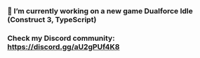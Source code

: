 ### 🔭 I’m currently working on a new game Dualforce Idle (Construct 3, TypeScript)
### Check my Discord community: https://discord.gg/aU2gPUf4K8

<!--
**nerdError/nerdError** is a ✨ _special_ ✨ repository because its `README.md` (this file) appears on your GitHub profile.

Here are some ideas to get you started:

- 🔭 I’m currently working on ...
- 🌱 I’m currently learning ...
- 👯 I’m looking to collaborate on ...
- 🤔 I’m looking for help with ...
- 💬 Ask me about ...
- 📫 How to reach me: ...
- 😄 Pronouns: ...
- ⚡ Fun fact: ...
-->
